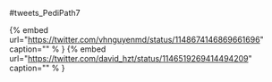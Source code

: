 #tweets_PediPath7

{% embed url="https://twitter.com/vhnguyenmd/status/1148674146869661696"  caption="" % }
{% embed url="https://twitter.com/david_hzt/status/1146519269414494209"  caption="" % }
